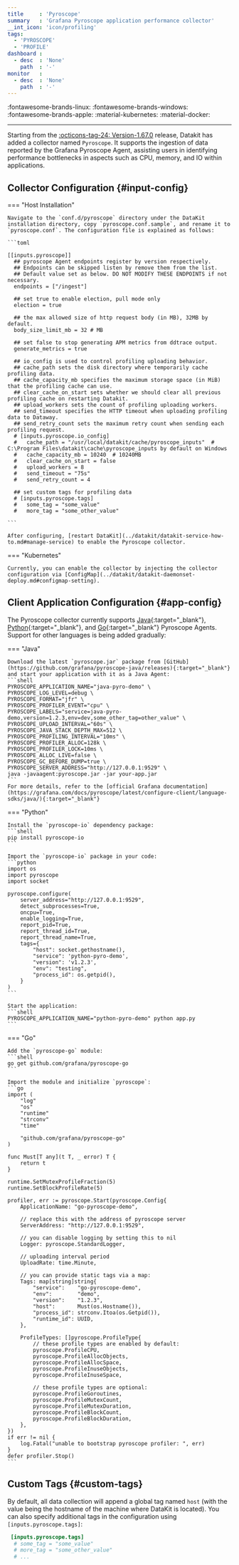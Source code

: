```yaml
---
title     : 'Pyroscope'
summary   : 'Grafana Pyroscope application performance collector'
__int_icon: 'icon/profiling'
tags:
  - 'PYROSCOPE'
  - 'PROFILE'
dashboard :
  - desc  : 'None'
    path  : '-'
monitor   :
  - desc  : 'None'
    path  : '-'
---
```



:fontawesome-brands-linux: :fontawesome-brands-windows: :fontawesome-brands-apple: :material-kubernetes: :material-docker:

---

Starting from the [:octicons-tag-24: Version-1.67.0](../datakit/changelog-2025.md#cl-1.67.0) release, Datakit has added a collector named `Pyroscope`. It supports the ingestion of data reported by the Grafana Pyroscope Agent, assisting users in identifying performance bottlenecks in aspects such as CPU, memory, and IO within applications.

## Collector Configuration {#input-config}

<!-- markdownlint-disable MD046 -->
=== "Host Installation"

    Navigate to the `conf.d/pyroscope` directory under the DataKit installation directory, copy `pyroscope.conf.sample`, and rename it to `pyroscope.conf`. The configuration file is explained as follows:
    
    ```toml
        
    [[inputs.pyroscope]]
      ## pyroscope Agent endpoints register by version respectively.
      ## Endpoints can be skipped listen by remove them from the list.
      ## Default value set as below. DO NOT MODIFY THESE ENDPOINTS if not necessary.
      endpoints = ["/ingest"]
    
      ## set true to enable election, pull mode only
      election = true
    
      ## the max allowed size of http request body (in MB), 32MB by default.
      body_size_limit_mb = 32 # MB
    
      ## set false to stop generating APM metrics from ddtrace output.
      generate_metrics = true
    
      ## io_config is used to control profiling uploading behavior.
      ## cache_path sets the disk directory where temporarily cache profiling data.
      ## cache_capacity_mb specifies the maximum storage space (in MiB) that the profiling cache can use.
      ## clear_cache_on_start sets whether we should clear all previous profiling cache on restarting Datakit.
      ## upload_workers sets the count of profiling uploading workers.
      ## send_timeout specifies the HTTP timeout when uploading profiling data to Dataway.
      ## send_retry_count sets the maximum retry count when sending each profiling request.
      # [inputs.pyroscope.io_config]
      #   cache_path = "/usr/local/datakit/cache/pyroscope_inputs"  # C:\Program Files\datakit\cache\pyroscope_inputs by default on Windows
      #   cache_capacity_mb = 10240  # 10240MB
      #   clear_cache_on_start = false
      #   upload_workers = 8
      #   send_timeout = "75s"
      #   send_retry_count = 4
    
      ## set custom tags for profiling data
      # [inputs.pyroscope.tags]
      #   some_tag = "some_value"
      #   more_tag = "some_other_value"
    
    ```
    
    After configuring, [restart DataKit](../datakit/datakit-service-how-to.md#manage-service) to enable the Pyroscope collector.

=== "Kubernetes"

    Currently, you can enable the collector by injecting the collector configuration via [ConfigMap](../datakit/datakit-daemonset-deploy.md#configmap-setting).
<!-- markdownlint-enable -->

## Client Application Configuration {#app-config}

The Pyroscope collector currently supports [Java](https://grafana.com/docs/pyroscope/latest/configure-client/language-sdks/java/){:target="_blank"}, [Python](https://grafana.com/docs/pyroscope/latest/configure-client/language-sdks/python/){:target="_blank"}, and [Go](https://grafana.com/docs/pyroscope/latest/configure-client/language-sdks/go_push/){:target="_blank"} Pyroscope Agents. Support for other languages is being added gradually:

<!-- markdownlint-disable MD046 -->
=== "Java"

    Download the latest `pyroscope.jar` package from [GitHub](https://github.com/grafana/pyroscope-java/releases){:target="_blank"} and start your application with it as a Java Agent:
    ```shell
    PYROSCOPE_APPLICATION_NAME="java-pyro-demo" \
    PYROSCOPE_LOG_LEVEL=debug \
    PYROSCOPE_FORMAT="jfr" \
    PYROSCOPE_PROFILER_EVENT="cpu" \
    PYROSCOPE_LABELS="service=java-pyro-demo,version=1.2.3,env=dev,some_other_tag=other_value" \
    PYROSCOPE_UPLOAD_INTERVAL="60s" \
    PYROSCOPE_JAVA_STACK_DEPTH_MAX=512 \
    PYROSCOPE_PROFILING_INTERVAL="10ms" \
    PYROSCOPE_PROFILER_ALLOC=128k \
    PYROSCOPE_PROFILER_LOCK=10ms \
    PYROSCOPE_ALLOC_LIVE=false \
    PYROSCOPE_GC_BEFORE_DUMP=true \
    PYROSCOPE_SERVER_ADDRESS="http://127.0.0.1:9529" \
    java -javaagent:pyroscope.jar -jar your-app.jar
    ```
    For more details, refer to the [official Grafana documentation](https://grafana.com/docs/pyroscope/latest/configure-client/language-sdks/java/){:target="_blank"}

=== "Python"

    Install the `pyroscope-io` dependency package:
    ```shell
    pip install pyroscope-io
    ```
    
    Import the `pyroscope-io` package in your code:
    ```python
    import os
    import pyroscope
    import socket

    pyroscope.configure(
        server_address="http://127.0.0.1:9529",
        detect_subprocesses=True,
        oncpu=True,
        enable_logging=True,
        report_pid=True,
        report_thread_id=True,
        report_thread_name=True,
        tags={
            "host": socket.gethostname(),
            "service": 'python-pyro-demo',
            "version": 'v1.2.3',
            "env": "testing",
            "process_id": os.getpid(),
        }
    )
    ```

    Start the application:
    ```shell
    PYROSCOPE_APPLICATION_NAME="python-pyro-demo" python app.py
    ```

=== "Go"

    Add the `pyroscope-go` module:
    ```shell
    go get github.com/grafana/pyroscope-go
    ```

    Import the module and initialize `pyroscope`:
    ```go
    import (
        "log"
        "os"
        "runtime"
        "strconv"
        "time"

        "github.com/grafana/pyroscope-go"
    )
    
    func Must[T any](t T, _ error) T {
        return t
    }

    runtime.SetMutexProfileFraction(5)
    runtime.SetBlockProfileRate(5)

    profiler, err := pyroscope.Start(pyroscope.Config{
        ApplicationName: "go-pyroscope-demo",

        // replace this with the address of pyroscope server
        ServerAddress: "http://127.0.0.1:9529",

        // you can disable logging by setting this to nil
        Logger: pyroscope.StandardLogger,

        // uploading interval period
        UploadRate: time.Minute,

        // you can provide static tags via a map:
        Tags: map[string]string{
            "service":    "go-pyroscope-demo",
            "env":        "demo",
            "version":    "1.2.3",
            "host":       Must(os.Hostname()),
            "process_id": strconv.Itoa(os.Getpid()),
            "runtime_id": UUID,
        },

        ProfileTypes: []pyroscope.ProfileType{
            // these profile types are enabled by default:
            pyroscope.ProfileCPU,
            pyroscope.ProfileAllocObjects,
            pyroscope.ProfileAllocSpace,
            pyroscope.ProfileInuseObjects,
            pyroscope.ProfileInuseSpace,

            // these profile types are optional:
            pyroscope.ProfileGoroutines,
            pyroscope.ProfileMutexCount,
            pyroscope.ProfileMutexDuration,
            pyroscope.ProfileBlockCount,
            pyroscope.ProfileBlockDuration,
        },
    })
    if err != nil {
        log.Fatal("unable to bootstrap pyroscope profiler: ", err)
    }
    defer profiler.Stop()
    ```

<!-- markdownlint-enable -->

## Custom Tags {#custom-tags}

By default, all data collection will append a global tag named `host` (with the value being the hostname of the machine where DataKit is located). You can also specify additional tags in the configuration using `[inputs.pyroscope.tags]`:

``` toml
 [inputs.pyroscope.tags]
  # some_tag = "some_value"
  # more_tag = "some_other_value"
  # ...
```
